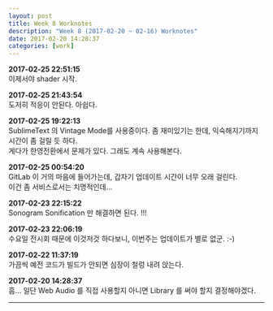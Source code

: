 ```yaml
---
layout: post
title: Week 8 Worknotes
description: "Week 8 (2017-02-20 ~ 02-16) Worknotes"
date: 2017-02-20 14:28:37
categories: [work]
---
```

**2017-02-25 22:51:15**         
이제서야 shader 시작.             

**2017-02-25 21:43:54**             
도저히 적응이 안된다. 아쉽다.           

**2017-02-25 19:22:13**             
SublimeText 의 Vintage Mode를 사용중이다. 좀 재미있기는 한데, 익숙해지기까지 시간이 좀 걸릴 듯 하다.           
게다가 한영전환에서 문제가 있다. 그래도 계속 사용해본다.             

**2017-02-25 00:54:20**         
GitLab 이 거의 마음에 들어가는데, 갑자기 업데이트 시간이 너무 오래 걸린다.          
이건 좀 서비스로서는 치명적인데...            

**2017-02-23 22:15:22**             
Sonogram Sonification 만 해결하면 된다. !!!            

**2017-02-23 22:06:19**             
수요일 전시회 때문에 이것저것 하다보니, 이번주는 업데이트가 별로 없군. :-)            


**2017-02-22 11:37:19**             
가끔씩 예전 코드가 빌드가 안되면 심장이 철렁 내려 앉는다.           

**2017-02-20 14:28:37**             
흠... 일단 Web Audio 를 직접 사용할지 아니면 Library 를 써야 할지 결정해야겠다.         


---